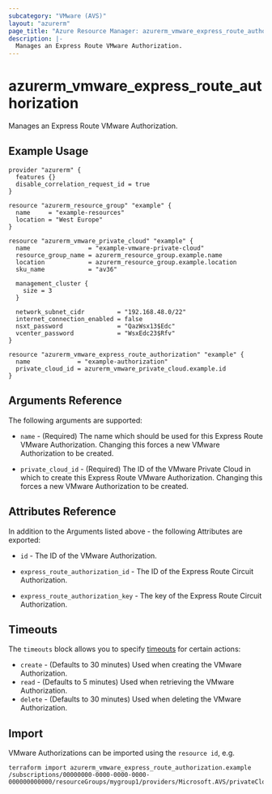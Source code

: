 ```yaml
---
subcategory: "VMware (AVS)"
layout: "azurerm"
page_title: "Azure Resource Manager: azurerm_vmware_express_route_authorization"
description: |-
  Manages an Express Route VMware Authorization.
---
```


# azurerm_vmware_express_route_authorization

Manages an Express Route VMware Authorization.

## Example Usage

```hcl
provider "azurerm" {
  features {}
  disable_correlation_request_id = true
}

resource "azurerm_resource_group" "example" {
  name     = "example-resources"
  location = "West Europe"
}

resource "azurerm_vmware_private_cloud" "example" {
  name                = "example-vmware-private-cloud"
  resource_group_name = azurerm_resource_group.example.name
  location            = azurerm_resource_group.example.location
  sku_name            = "av36"

  management_cluster {
    size = 3
  }

  network_subnet_cidr         = "192.168.48.0/22"
  internet_connection_enabled = false
  nsxt_password               = "QazWsx13$Edc"
  vcenter_password            = "WsxEdc23$Rfv"
}

resource "azurerm_vmware_express_route_authorization" "example" {
  name             = "example-authorization"
  private_cloud_id = azurerm_vmware_private_cloud.example.id
}
```

## Arguments Reference

The following arguments are supported:

* `name` - (Required) The name which should be used for this Express Route VMware Authorization. Changing this forces a new VMware Authorization to be created.

* `private_cloud_id` - (Required) The ID of the VMware Private Cloud in which to create this Express Route VMware Authorization. Changing this forces a new VMware Authorization to be created.

## Attributes Reference

In addition to the Arguments listed above - the following Attributes are exported: 

* `id` - The ID of the VMware Authorization.

* `express_route_authorization_id` - The ID of the Express Route Circuit Authorization.

* `express_route_authorization_key` - The key of the Express Route Circuit Authorization.

## Timeouts

The `timeouts` block allows you to specify [timeouts](https://www.terraform.io/language/resources/syntax#operation-timeouts) for certain actions:

* `create` - (Defaults to 30 minutes) Used when creating the VMware Authorization.
* `read` - (Defaults to 5 minutes) Used when retrieving the VMware Authorization.
* `delete` - (Defaults to 30 minutes) Used when deleting the VMware Authorization.

## Import

VMware Authorizations can be imported using the `resource id`, e.g.

```shell
terraform import azurerm_vmware_express_route_authorization.example /subscriptions/00000000-0000-0000-0000-000000000000/resourceGroups/mygroup1/providers/Microsoft.AVS/privateClouds/privateCloud1/authorizations/authorization1
```
